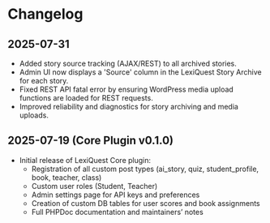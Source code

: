 # Changelog

## 2025-07-31
- Added story source tracking (AJAX/REST) to all archived stories.
- Admin UI now displays a 'Source' column in the LexiQuest Story Archive for each story.
- Fixed REST API fatal error by ensuring WordPress media upload functions are loaded for REST requests.
- Improved reliability and diagnostics for story archiving and media uploads.

## 2025-07-19 (Core Plugin v0.1.0)
- Initial release of LexiQuest Core plugin:
  - Registration of all custom post types (ai_story, quiz, student_profile, book, teacher, class)
  - Custom user roles (Student, Teacher)
  - Admin settings page for API keys and preferences
  - Creation of custom DB tables for user scores and book assignments
  - Full PHPDoc documentation and maintainers’ notes
